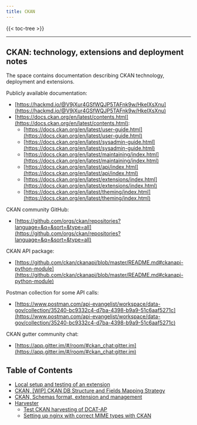 ```yaml
---
title: CKAN
---
```


{{< toc-tree >}}

* * *

## CKAN: technology, extensions and deployment notes

The space contains documentation describing CKAN technology, deployment and extensions.

Publicly available documentation:

* [https://hackmd.io/@V9jXur4GSfWQJP5TAFnk9w/HkeIXsXnu](https://hackmd.io/@V9jXur4GSfWQJP5TAFnk9w/HkeIXsXnu)
* [https://docs.ckan.org/en/latest/contents.html](https://docs.ckan.org/en/latest/contents.html):
    * [https://docs.ckan.org/en/latest/user-guide.html](https://docs.ckan.org/en/latest/user-guide.html)
    * [https://docs.ckan.org/en/latest/sysadmin-guide.html](https://docs.ckan.org/en/latest/sysadmin-guide.html)
    * [https://docs.ckan.org/en/latest/maintaining/index.html](https://docs.ckan.org/en/latest/maintaining/index.html)
    * [https://docs.ckan.org/en/latest/api/index.html](https://docs.ckan.org/en/latest/api/index.html)
    * [https://docs.ckan.org/en/latest/extensions/index.html](https://docs.ckan.org/en/latest/extensions/index.html)
    * [https://docs.ckan.org/en/latest/theming/index.html](https://docs.ckan.org/en/latest/theming/index.html)

CKAN community GitHub:

* [https://github.com/orgs/ckan/repositories?language=&q=&sort=&type=all](https://github.com/orgs/ckan/repositories?language=&q=&sort=&type=all)

CKAN API package:

* [https://github.com/ckan/ckanapi/blob/master/README.md#ckanapi-python-module](https://github.com/ckan/ckanapi/blob/master/README.md#ckanapi-python-module)

Postman collection for some API calls:

* [https://www.postman.com/api-evangelist/workspace/data-gov/collection/35240-bc9332c4-d7ba-4398-b9a9-51c6aaf5271c](https://www.postman.com/api-evangelist/workspace/data-gov/collection/35240-bc9332c4-d7ba-4398-b9a9-51c6aaf5271c)

CKAN gutter community chat:

* [https://app.gitter.im/#/room/#ckan_chat:gitter.im](https://app.gitter.im/#/room/#ckan_chat:gitter.im)

## Table of Contents

* [Local setup and testing of an extension](./extension-local-setup-and-testing/_index.md)
* [CKAN, [WIP] CKAN DB Structure and Fields Mapping Strategy](./mapping/_index.md)
* [CKAN, Schemas format, extension and management](./scheming/_index.md)
* [Harvester](./harvester)
    * [Test CKAN harvesting of DCAT-AP](./harvester/test_harvester_dcat/_index.md)
    * [Setting up nginx with correct MIME types with CKAN](./harvester/nginx-rdf/_index.md)